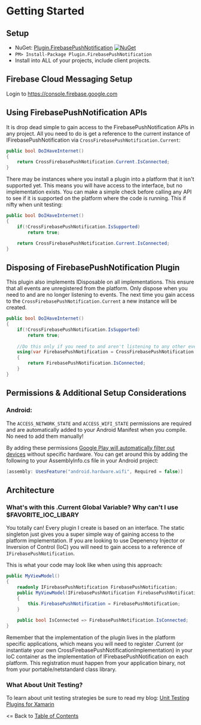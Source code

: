 # Getting Started

## Setup
* NuGet: [Plugin.FirebasePushNotification](http://www.nuget.org/packages/Plugin.FirebasePushNotification) [![NuGet](https://img.shields.io/nuget/v/Plugin.FirebasePushNotification.svg?label=NuGet)](https://www.nuget.org/packages/Plugin.FirebasePushNotification/)
* `PM> Install-Package Plugin.FirebasePushNotification`
* Install into ALL of your projects, include client projects.

## Firebase Cloud Messaging Setup

Login to https://console.firebase.google.com

## Using FirebasePushNotification APIs
It is drop dead simple to gain access to the FirebasePushNotification APIs in any project. All you need to do is get a reference to the current instance of IFirebasePushNotification via `CrossFirebasePushNotification.Current`:

```csharp
public bool DoIHaveInternet()
{
    return CrossFirebasePushNotification.Current.IsConnected;
}
```

There may be instances where you install a plugin into a platform that it isn't supported yet. This means you will have access to the interface, but no implementation exists. You can make a simple check before calling any API to see if it is supported on the platform where the code is running. This if nifty when unit testing:

```csharp
public bool DoIHaveInternet()
{
    if(!CrossFirebasePushNotification.IsSupported)
        return true;

    return CrossFirebasePushNotification.Current.IsConnected;
}
```

## Disposing of FirebasePushNotification Plugin
This plugin also implements IDisposable on all implementations. This ensure that all events are unregistered from the platform. Only dispose when you need to and are no longer listening to events. The next time you gain access to the `CrossFirebasePushNotification.Current` a new instance will be created.

```csharp
public bool DoIHaveInternet()
{
    if(!CrossFirebasePushNotification.IsSupported)
        return true;
        
    //Do this only if you need to and aren't listening to any other events as they will not fire.
    using(var FirebasePushNotification = CrossFirebasePushNotification.Current)
    {
        return FirebasePushNotification.IsConnected;
    }
}
```


## Permissions & Additional Setup Considerations

### Android:
The `ACCESS_NETWORK_STATE` and `ACCESS_WIFI_STATE` permissions are required and are automatically added to your Android Manifest when you compile. No need to add them manually!

By adding these permissions [Google Play will automatically filter out devices](http://developer.android.com/guide/topics/manifest/uses-feature-element.html#permissions-features) without specific hardware. You can get around this by adding the following to your AssemblyInfo.cs file in your Android project:

```csharp
[assembly: UsesFeature("android.hardware.wifi", Required = false)]
```

## Architecture

### What's with this .Current Global Variable? Why can't I use $FAVORITE_IOC_LIBARY
You totally can! Every plugin I create is based on an interface. The static singleton just gives you a super simple way of gaining access to the platform implementation. If you are looking to use Depenency Injector or Inversion of Control (IoC) you will need to gain access to a reference of `IFirebasePushNotification`. 

This is what your code may look like when using this approach:

```csharp
public MyViewModel()
{
    readonly IFirebasePushNotification FirebasePushNotification;
    public MyViewModel(IFirebasePushNotification FirebasePushNotification)
    {
        this.FirebasePushNotification = FirebasePushNotification;
    }

    public bool IsConnected => FirebasePushNotification.IsConnected;
}
```

Remember that the implementation of the plugin lives in the platform specific applications, which means you will need to register .Current (or instantiate your own CrossFirebasePushNotificationImplementation) in your IoC container as the implementation of IFirebasePushNotification on each platform. This registration must happen from your application binary, not from your portable/netstandard class library.

### What About Unit Testing?
To learn about unit testing strategies be sure to read my blog: [Unit Testing Plugins for Xamarin](http://motzcod.es/post/159267241302/unit-testing-plugins-for-xamarin)


<= Back to [Table of Contents](README.md)

